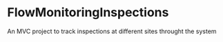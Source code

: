 # FlowMonitoringInspections
An MVC project to track inspections at different sites throught the system
